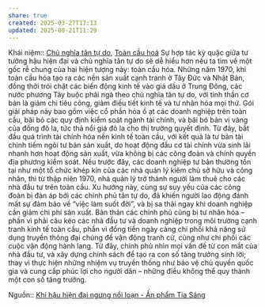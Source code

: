 ```yaml
---
share: true
created: 2025-03-27T17:13
updated: 2025-08-21T11:29
---
```

Khái niệm:: [Chủ nghĩa tân tự do](../../%CE%9E%20Kh%C3%A1i%20ni%E1%BB%87m/Ch%E1%BB%A7%20ngh%C4%A9a%20t%C3%A2n%20t%E1%BB%B1%20do.md), [Toàn cầu hoá](../../%CE%9E%20Kh%C3%A1i%20ni%E1%BB%87m/To%C3%A0n%20c%E1%BA%A7u%20ho%C3%A1.md)
Sự hợp tác kỳ quặc giữa tư tưởng hậu hiện đại và chủ nghĩa tân tự do sẽ dễ hiểu hơn nếu ta tìm về một gốc rễ chung của hai hiện tượng này: toàn cầu hóa. Những năm 1970, khi toàn cầu hóa tạo ra các nền sản xuất cạnh tranh ở Tây Đức và Nhật Bản, đồng thời trói chặt các biến động kinh tế vào giá dầu ở Trung Đông, các nước phương Tây buộc phải ngả theo chủ nghĩa tân tự do, với tinh thần cơ bản là giảm chi tiêu công, giảm điều tiết kinh tế và tư nhân hóa mọi thứ. Gói giải pháp này bao gồm việc cổ phần hóa ồ ạt các doanh nghiệp trên toàn cầu, bãi bỏ các quy định kiểm soát ngành tài chính, và bãi bỏ bản vị vàng của đồng đô la, tức thả nổi giá đô la cho thị trường quyết định. Từ đây, bắt đầu quá trình tài chính hóa nền kinh tế toàn cầu, với kết quả là tư bản tài chính tiếm ngôi tư bản sản xuất, do hoạt động đầu cơ tài chính vừa sinh lãi nhanh hơn hoạt động sản xuất, vừa không bị các công đoàn và chính quyền địa phương kiểm soát. Nếu trước đây, các doanh nghiệp tư bản thường tồn tại như một tổ chức khép kín của các nhà quản lý kiêm chủ sở hữu và công nhân, thì từ thập niên 1970, nhà quản lý trở thành người làm thuê cho các nhà đầu tư trên toàn cầu. Xu hướng này, cùng sự suy yếu của các công đoàn bị đàn áp bởi các chính phủ tân tự do, đã khiến người lao động đánh mất sự đảm bảo về “việc làm suốt đời”, và bị sa thải ngay khi doanh nghiệp cần giảm chi phí sản xuất. Bản thân các chính phủ cũng bị tư nhân hóa – phần vì phải câu kéo các nhà đầu tư và doanh nghiệp trong môi trường cạnh tranh kinh tế toàn cầu, phần vì đồng tiền ngày càng chi phối khả năng sử dụng truyền thông đại chúng để vận động tranh cử, cũng như chi phối các cuộc vận động hành lang. Từ đây, chính phủ nhìn mọi vấn đề từ con mắt của nhà đầu tư, và xây dựng chính sách để tạo ra con số tăng trưởng sinh lời; thay vì thực hiện những nhiệm vụ truyền thống như bảo vệ chủ quyền quốc gia và cung cấp phúc lợi cho người dân – những điều không thể quy thành một con số tăng trưởng.

Nguồn:: [Khi hậu hiện đại ngưng nổi loạn - Ấn phẩm Tia Sáng](https://tiasang.com.vn/van-hoa/khi-hau-hien-dai-ngung-noi-loan/)